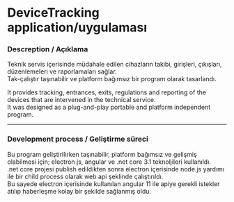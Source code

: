 # DeviceTracking application/uygulaması

<h3>Descreption / Açıklama</h3>
<p>
Teknik servis içerisinde müdahale edilen cihazların takibi, girişleri, çıkışları, düzenlemeleri ve raporlamaları sağlar.<br /> Tak-çalıştır taşınabilir ve platform bağımsız bir program olarak tasarlandı.
</p>
<p>
It provides tracking, entrances, exits, regulations and reporting of the devices that are intervened in the technical service.<br /> It was designed as a plug-and-play portable and platform independent program.
</p>
<hr />

<h3>Development process / Geliştirme süreci</h3>
<p>
 Bu program geliştirilirken taşınabilir, platform bağımsız ve gelişmiş olabilmesi için; electron js, angular ve .net core 3.1 teknoljileri kullanıldı.<br />
.net core projesi publish edildikten sonra electron içerisinde node.js yardımı ile bir child process olarak web api şeklinde çalıştırıldı. <br />
Bu sayede electron içerisinde kullanılan angular 11 ile apiye gerekli istekler atılıp haberleşme kolay bir şekilde sağlanmış oldu.
</p>
